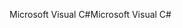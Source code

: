 <span data-ttu-id="5ca65-101">Microsoft Visual C#</span><span class="sxs-lookup"><span data-stu-id="5ca65-101">Microsoft Visual C#</span></span>